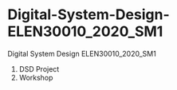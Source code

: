 # Digital-System-Design-ELEN30010_2020_SM1
Digital System Design ELEN30010_2020_SM1

1. DSD Project
2. Workshop
